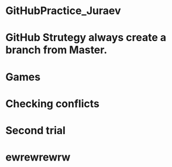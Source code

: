 # GitHubPractice_Juraev


# GitHub Strutegy always create a branch from Master.
# Games
# Checking conflicts
# Second trial
# ewrewrewrw